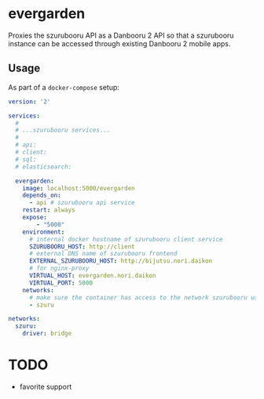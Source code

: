 # evergarden
Proxies the szurubooru API as a Danbooru 2 API so that a szurubooru instance can be accessed through existing Danbooru 2 mobile apps.

## Usage
As part of a `docker-compose` setup:

```yaml
version: '2'

services:
  #
  # ...szurubooru services...
  #
  # api:
  # client:
  # sql:
  # elasticsearch:

  evergarden:
    image: localhost:5000/evergarden
    depends_on:
      - api # szurubooru api service
    restart: always
    expose:
        - "5000"
    environment:
      # internal docker hostname of szurubooru client service
      SZURUBOORU_HOST: http://client
      # external DNS name of szurubooru frontend
      EXTERNAL_SZURUBOORU_HOST: http://bijutsu.nori.daikon
      # for nginx-proxy
      VIRTUAL_HOST: evergarden.nori.daikon
      VIRTUAL_PORT: 5000
    networks:
      # make sure the container has access to the network szurubooru uses.
      - szuru

networks:
  szuru:
    driver: bridge
```

# TODO
- favorite support

